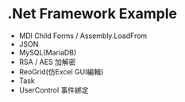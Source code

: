 # .Net Framework Example #

* MDI Child Forms / Assembly.LoadFrom
* JSON 
* MySQL(MariaDB)
* RSA / AES 加解密
* ReoGrid(仿Excel GUI編輯)
* Task
* UserControl 事件綁定
